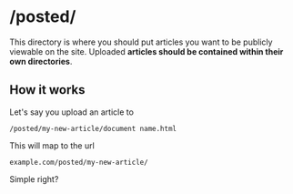 # /posted/

This directory is where you should put articles you want to be publicly viewable
on the site. Uploaded __articles should be contained within their own
directories__.

## How it works

Let's say you upload an article to

    /posted/my-new-article/document name.html

This will map to the url

    example.com/posted/my-new-article/

Simple right?
